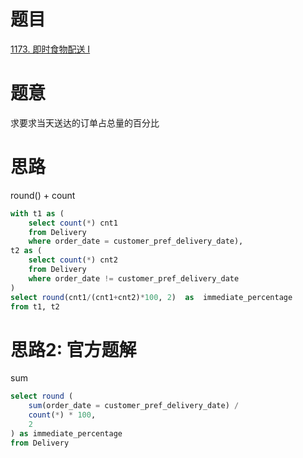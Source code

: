 # 题目
[1173. 即时食物配送 I](https://leetcode-cn.com/problems/immediate-food-delivery-i/)


# 题意
求要求当天送达的订单占总量的百分比

# 思路
round() + count

```sql
with t1 as (
    select count(*) cnt1
    from Delivery 
    where order_date = customer_pref_delivery_date),
t2 as (
    select count(*) cnt2 
    from Delivery
    where order_date != customer_pref_delivery_date
)
select round(cnt1/(cnt1+cnt2)*100, 2)  as  immediate_percentage
from t1, t2 
```


# 思路2: 官方题解
sum

```sql
select round (
    sum(order_date = customer_pref_delivery_date) /
    count(*) * 100,
    2
) as immediate_percentage
from Delivery
```